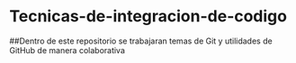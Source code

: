 # Tecnicas-de-integracion-de-codigo

##Dentro de este repositorio se trabajaran temas de Git y utilidades de GitHub de manera colaborativa
